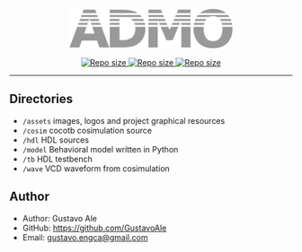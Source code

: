 <p align="center">
    <a href="#">
        <img src="assets/logo.png" height="70" alt="ADMO core processor">
    </a>
</p>

<p align="center">
    <a href="#">
    <img src="https://img.shields.io/github/repo-size/gustavoale/admo-core?style=for-the-badge"
    style="max-width:100%;" alt="Repo size">
    </a>
    <a href="/LICENSE">
        <img src="https://img.shields.io/github/last-commit/gustavoale/admo-core?style=for-the-badge" style="max-width:100%;" alt="Repo size">
    </a>
    <a href="#">
    <img src="https://img.shields.io/github/languages/top/gustavoale/admo-core?style=for-the-badge" style="max-width:100%;" alt="Repo size">
    </a>
</p>

---

## Directories
- `/assets` images, logos and project graphical resources
- `/cosim` cocotb cosimulation source 
- `/hdl` HDL sources
- `/model` Behavioral model written in Python 
- `/tb` HDL testbench
- `/wave` VCD waveform from cosimulation

## Author

* Author: Gustavo Ale
* GitHub: https://github.com/GustavoAle
* Email: gustavo.engca@gmail.com
